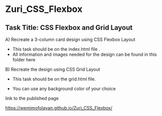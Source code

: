 # Zuri_CSS_Flexbox

## Task Title: CSS Flexbox and Grid Layout

A) Recreate a 3-column card design using CSS Flexbox  Layout
- This task should be on the index.html file .
- All information and images needed for the design can be found in this folder here

 

B) Recreate the design using CSS Grid Layout  

- This task should be on the grid.html file.

- You can use any background color of your choice

link to the published page

https://wemimofolayan.github.io/Zuri_CSS_Flexbox/

